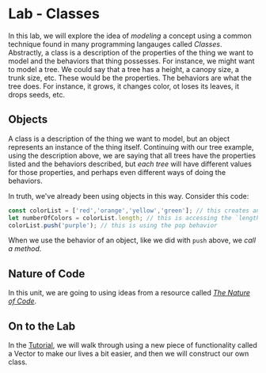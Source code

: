 # Lab - Classes

In this lab, we will explore the idea of _modeling_ a concept using a common technique found in many programming langauges called _Classes_. Abstractly, a class is a description of the properties of the thing we want to model and the behaviors that thing possesses. For instance, we might want to model a tree. We could say that a tree has a height, a canopy size, a trunk size, etc. These would be the properties. The behaviors are what the tree does. For instance, it grows, it changes color, ot loses its leaves, it drops seeds, etc. 

## Objects

A class is a description of the thing we want to model, but an object represents an instance of the thing itself. Continuing with our tree example, using the description above, we are saying that all trees have the properties listed and the behaviors described, but _each tree_ will have different values for those properties, and perhaps even different ways of doing the behaviors. 

In truth, we've already been using objects in this way. Consider this code: 

```javascript
const colorList = ['red','orange','yellow','green']; // this creates an array object
let numberOfColors = colorList.length; // this is accessing the `length` property of the array object
colorList.push('purple'); // this is using the pop behavior
```

When we use the behavior of an object, like we did with `push` above, we _call a method_.

## Nature of Code

In this unit, we are going to using ideas from a resource called [_The Nature of Code_](https://nature-of-code-2nd-edition.netlify.app/vectors/). 

## On to the Lab

In the [Tutorial](.tutorial/00-Overview.md), we will walk through using a new piece of functionality called a Vector to make our lives a bit easier, and then we will construct our own class. 

<!-- Footnotes -->